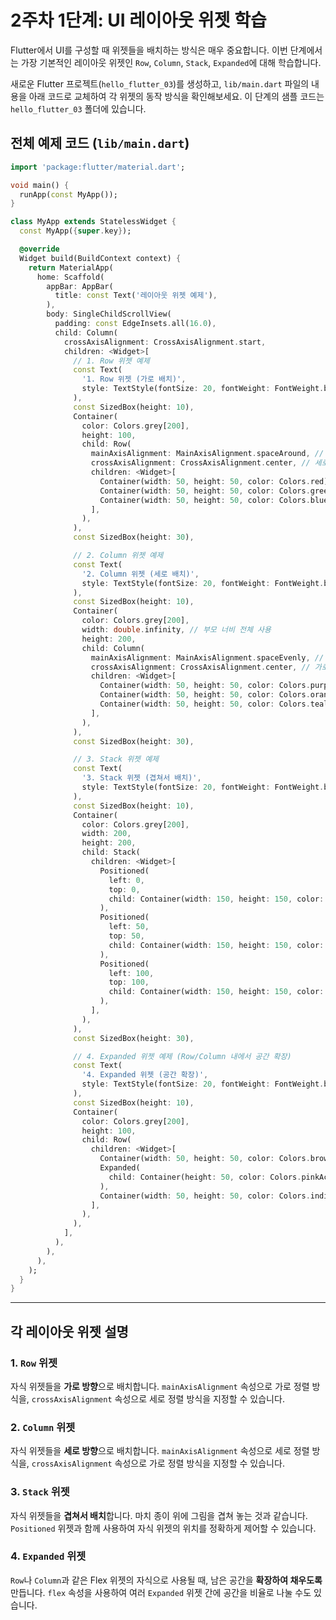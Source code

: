 # 2주차 1단계: UI 레이아웃 위젯 학습

Flutter에서 UI를 구성할 때 위젯들을 배치하는 방식은 매우 중요합니다. 이번 단계에서는 가장 기본적인 레이아웃 위젯인 `Row`, `Column`, `Stack`, `Expanded`에 대해 학습합니다.

새로운 Flutter 프로젝트(`hello_flutter_03`)를 생성하고, `lib/main.dart` 파일의 내용을 아래 코드로 교체하여 각 위젯의 동작 방식을 확인해보세요. 이 단계의 샘플 코드는 `hello_flutter_03` 폴더에 있습니다.

## 전체 예제 코드 (`lib/main.dart`)

```dart
import 'package:flutter/material.dart';

void main() {
  runApp(const MyApp());
}

class MyApp extends StatelessWidget {
  const MyApp({super.key});

  @override
  Widget build(BuildContext context) {
    return MaterialApp(
      home: Scaffold(
        appBar: AppBar(
          title: const Text('레이아웃 위젯 예제'),
        ),
        body: SingleChildScrollView(
          padding: const EdgeInsets.all(16.0),
          child: Column(
            crossAxisAlignment: CrossAxisAlignment.start,
            children: <Widget>[
              // 1. Row 위젯 예제
              const Text(
                '1. Row 위젯 (가로 배치)',
                style: TextStyle(fontSize: 20, fontWeight: FontWeight.bold),
              ),
              const SizedBox(height: 10),
              Container(
                color: Colors.grey[200],
                height: 100,
                child: Row(
                  mainAxisAlignment: MainAxisAlignment.spaceAround, // 가로 정렬
                  crossAxisAlignment: CrossAxisAlignment.center, // 세로 정렬
                  children: <Widget>[
                    Container(width: 50, height: 50, color: Colors.red),
                    Container(width: 50, height: 50, color: Colors.green),
                    Container(width: 50, height: 50, color: Colors.blue),
                  ],
                ),
              ),
              const SizedBox(height: 30),

              // 2. Column 위젯 예제
              const Text(
                '2. Column 위젯 (세로 배치)',
                style: TextStyle(fontSize: 20, fontWeight: FontWeight.bold),
              ),
              const SizedBox(height: 10),
              Container(
                color: Colors.grey[200],
                width: double.infinity, // 부모 너비 전체 사용
                height: 200,
                child: Column(
                  mainAxisAlignment: MainAxisAlignment.spaceEvenly, // 세로 정렬
                  crossAxisAlignment: CrossAxisAlignment.center, // 가로 정렬
                  children: <Widget>[
                    Container(width: 50, height: 50, color: Colors.purple),
                    Container(width: 50, height: 50, color: Colors.orange),
                    Container(width: 50, height: 50, color: Colors.teal),
                  ],
                ),
              ),
              const SizedBox(height: 30),

              // 3. Stack 위젯 예제
              const Text(
                '3. Stack 위젯 (겹쳐서 배치)',
                style: TextStyle(fontSize: 20, fontWeight: FontWeight.bold),
              ),
              const SizedBox(height: 10),
              Container(
                color: Colors.grey[200],
                width: 200,
                height: 200,
                child: Stack(
                  children: <Widget>[
                    Positioned(
                      left: 0,
                      top: 0,
                      child: Container(width: 150, height: 150, color: Colors.yellow),
                    ),
                    Positioned(
                      left: 50,
                      top: 50,
                      child: Container(width: 150, height: 150, color: Colors.cyan),
                    ),
                    Positioned(
                      left: 100,
                      top: 100,
                      child: Container(width: 150, height: 150, color: Colors.lime),
                    ),
                  ],
                ),
              ),
              const SizedBox(height: 30),

              // 4. Expanded 위젯 예제 (Row/Column 내에서 공간 확장)
              const Text(
                '4. Expanded 위젯 (공간 확장)',
                style: TextStyle(fontSize: 20, fontWeight: FontWeight.bold),
              ),
              const SizedBox(height: 10),
              Container(
                color: Colors.grey[200],
                height: 100,
                child: Row(
                  children: <Widget>[
                    Container(width: 50, height: 50, color: Colors.brown),
                    Expanded(
                      child: Container(height: 50, color: Colors.pinkAccent),
                    ),
                    Container(width: 50, height: 50, color: Colors.indigo),
                  ],
                ),
              ),
            ],
          ),
        ),
      ),
    );
  }
}
```

---

## 각 레이아웃 위젯 설명

### 1. `Row` 위젯

자식 위젯들을 **가로 방향**으로 배치합니다. `mainAxisAlignment` 속성으로 가로 정렬 방식을, `crossAxisAlignment` 속성으로 세로 정렬 방식을 지정할 수 있습니다.

### 2. `Column` 위젯

자식 위젯들을 **세로 방향**으로 배치합니다. `mainAxisAlignment` 속성으로 세로 정렬 방식을, `crossAxisAlignment` 속성으로 가로 정렬 방식을 지정할 수 있습니다.

### 3. `Stack` 위젯

자식 위젯들을 **겹쳐서 배치**합니다. 마치 종이 위에 그림을 겹쳐 놓는 것과 같습니다. `Positioned` 위젯과 함께 사용하여 자식 위젯의 위치를 정확하게 제어할 수 있습니다.

### 4. `Expanded` 위젯

`Row`나 `Column`과 같은 Flex 위젯의 자식으로 사용될 때, 남은 공간을 **확장하여 채우도록** 만듭니다. `flex` 속성을 사용하여 여러 `Expanded` 위젯 간에 공간을 비율로 나눌 수도 있습니다.
